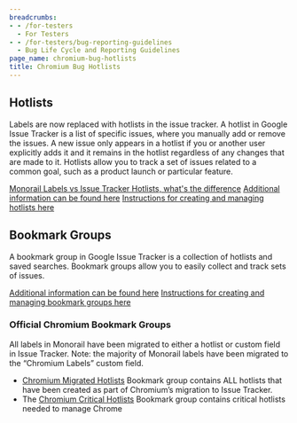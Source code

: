 ```yaml
---
breadcrumbs:
- - /for-testers
  - For Testers
- - /for-testers/bug-reporting-guidelines
  - Bug Life Cycle and Reporting Guidelines
page_name: chromium-bug-hotlists
title: Chromium Bug Hotlists
---
```


## Hotlists

Labels are now replaced with hotlists in the issue tracker.  A hotlist in Google Issue Tracker
is a list of specific issues, where you manually add or remove the issues. A new issue only
appears in a hotlist if you or another user explicitly adds it and it remains in the hotlist
regardless of any changes that are made to it. Hotlists allow you to track a set of issues
related to a common goal, such as a product launch or particular feature.

[Monorail Labels vs Issue Tracker Hotlists, what's the difference](/site/for-testers/faq#Since-many-labels-will-be-replaced-by-hotlists,-how-will-hotlists-differ-from-labels?)
[Additional information can be found here](https://developers.google.com/issue-tracker/concepts/hotlists)
[Instructions for creating and managing hotlists here](https://developers.google.com/issue-tracker/guides/work-with-hotlist)

## Bookmark Groups

A bookmark group in Google Issue Tracker is a collection of hotlists and saved searches.
Bookmark groups allow you to easily collect and track sets of issues.

[Additional information can be found here](https://developers.google.com/issue-tracker/concepts/bookmark-groups)
[Instructions for creating and managing bookmark groups here](https://developers.google.com/issue-tracker/guides/work-with-bookmark-group)

### Official Chromium Bookmark Groups

All labels in Monorail have been migrated to either a hotlist or custom field in Issue Tracker.
Note: the majority of Monorail labels have been migrated to the “Chromium Labels” custom field.
*   [Chromium Migrated Hotlists](https://issues.chromium.org/bookmark-groups/835579)
      Bookmark group contains ALL hotlists that have been created as part of Chromium’s
      migration to Issue Tracker.
*   The [Chromium Critical Hotlists](https://issues.chromium.org/bookmark-groups/860925)
      Bookmark group contains critical hotlists needed to manage Chrome